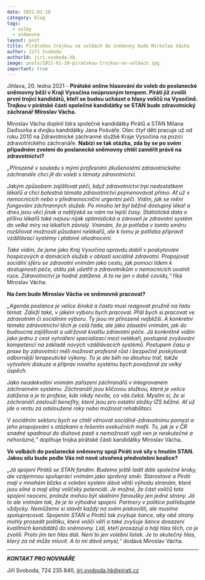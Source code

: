 ```yaml
---
date: 2021-01-20
category: blog
tags:
  - volby
  - sněmovna
layout: post
title: Pirátskou trojkou ve volbách do sněmovny bude Miroslav Vácha
author: Jiří Svoboda
authorId: jiri.svoboda.hb
image: posts/2021-01-20-piratskou-trojkou-ve-volbach.jpg
important: true
---
```


Jihlava, 20. ledna 2021 - **Pirátské online hlasování do voleb do poslanecké sněmovny běží v Kraji Vysočina neúprosným tempem. Piráti již zvolili první trojici kandidátů, kteří se budou ucházet o hlasy voličů na Vysočině. Trojkou v pirátské části společné kandidátky se STAN bude zdravotnický záchranář Miroslav Vácha.**

Miroslav Vácha doplnil lídra společné kandidátky Pirátů a STAN Milana Daďourka a dvojku kandidátky Jana Pošváře. Otec čtyř dětí pracuje už od roku 2010 na Zdravotnické záchranné službě Kraje Vysočina na pozici zdravotnického záchranáře. **Nabízí se tak otázka, zda by se po svém případném zvolení do poslanecké sněmovny chtěl zaměřit právě na zdravotnictví?**

*„Přirozeně v souladu s mými profesními zkušenostmi zdravotnického záchranáře chci jít do voleb s tématy zdravotnictví.*

*Jakým způsobem zajišťovat péči, když zdravotnictví trpí nedostatkem lékařů a chci bolestná témata zdravotnictví pojmenovávat přímo. Ať už v nemocnicích nebo v přednemocniční urgentní péči. Vidím, jak se mění fungování záchranných služeb. Po mnoho let byl běžně dostupný lékař a dnes jsou věci jinak a neblýská se nám na lepší časy. Statistická data o přílivu lékařů také nejsou nijak optimistická a zároveň je zdravotní systém do velké míry na lékařích závislý. Vnímám, že je potřeba v tomto směru rozšiřovat možnosti působení nelékařů, ale k tomu je potřeba připravit vzdělávací systémy i platové ohodnocení.*

*Také vidím, že jsme jako Kraj Vysočina opravdu dobří v poskytování hospicových a domácích služeb v oblasti sociálně zdravotní. Propojovat sociální sféru se zdravotní vnímám jako cestu, jak pomoci lidem k dostupnosti péče, státu jak ušetřit a zdravotníkům v nemocnicích uvolnit ruce. Zdravotnictví je hodně zatížené. A to ne jen v době covidu,“* říká Miroslav Vácha.

**Na čem bude Miroslav Vácha ve sněmovně pracovat?**

*„Agenda poslance je velice široká a často musí reagovat pružně na řadu témat. Záleží také, v jakém výboru bych pracoval. Přál bych si pracovat ve zdravotním či sociálním výboru. Ty jsou mi přirozeně nejbližší. A konkrétní témata zdravotnictví těch je celá řada, ale jako zásadní vnímám, jak do budoucna zajišťovat a udržovat kvalitu zdravotní péče. Já konkrétně vidím jako jednu z cest vytváření specializací mezi nelékaři, postupné zvyšování kompetencí na základě nových vzdělávacích systémů. Postupem času a praxe by zdravotníci měli možnost profesně růst i bezpečně poskytovat odbornější terapeutické výkony. To je ale běh na dlouhou trať, takže vytvoření diskuze a příprav nového systému bych považoval za velký úspěch.*

*Jako neadekvátní vnímám zařazení záchranářů v integrovaném záchranném systému. Záchranáři jsou klíčovou složkou, která je velice zatížena a je to profese, kde nikdy nevíte, co vás čeká. Myslím si, že si záchranáři zaslouží benefity, které jsou pro ostatní složky IZS běžné. Ať už jde o rentu za odsloužené roky nebo možnost rehabilitací.*

*V sociálním sektoru bych se chtěl věnovat sociálně-zdravotnímu pomezí a jeho propojování s otázkami a řešením exekučních mafií. To, jak je v ČR snadné spadnout do dluhové pasti s nemožností vyjít ven je neskutečné a nehorázné,“* doplňuje trojka pirátské části kandidátky Miroslav Vácha.

**Ve volbách do poslanecké sněmovny spojí Piráti své síly s hnutím STAN. Jakou sílu bude podle Vás mít nově utvořená předvolební koalice?**

*„Já spojení Pirátů se STAN fandím. Budeme ještě ladit dále společné kroky, ale vzájemnou spolupráci vnímám jako správný směr. Starostové a Piráti mají v mnohém blízko a volební systém dává větší výhodu stranám, které jsou silné a mají silný voličský potenciál. Je možné, že část voličů toto spojení neocení, protože mohou být skalními fanoušky jen jedné strany. Já to ale vnímám tak, že je to výhodné spojení. Partnery v politice potřebujete vždycky. Nemůžeme si stavět každý na svém pískovišti, ale musíme spolupracovat. Spojením STAN a Pirátů tak zvyšuje šance, aby obě strany mohly prosadit politiku, které voliči věří a také zvyšuje šance dosazení kvalitních kandidátů do sněmovny. Lidí, kteří prosazují a hájí hlas těch, co je zvolili. Proto jim ten hlas dali. Není to jen volební lístek. Je to skutečný hlas, který za ně může mluvit. A to mi dává smysl,“* dodává Miroslav Vácha.

---

***KONTAKT PRO NOVINÁŘE*** 

Jiří Svoboda, 724 235 840, <jiri.svoboda.hb@pirati.cz>
